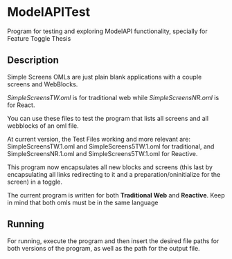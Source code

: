 # ModelAPITest
Program for testing and exploring ModelAPI functionality, specially for Feature Toggle Thesis

## Description

Simple Screens OMLs are just plain blank applications with a couple screens and WebBlocks.

*SimpleScreensTW.oml* is for traditional web while *SimpleScreensNR.oml* is for React.

You can use these files to test the program that lists all screens and all webblocks of an oml file.

At current version, the Test Files working and more relevant are: SimpleScreensTW.1.oml and SimpleScreens5TW.1.oml for traditional, and SimpleScreensNR.1.oml and SimpleScreens5TW.1.oml for Reactive.

This program now encapsulates all new blocks and screens (this last by encapsulating all links redirecting to it and a preparation/oninitialize for the screen) in a toggle.

The current program is written for both **Traditional Web** and **Reactive**. Keep in mind that both omls must be in the same language

## Running

For running, execute the program and then insert the desired file paths for both versions of the program, as well as the path for the output file.
